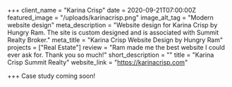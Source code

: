 +++
client_name = "Karina Crisp"
date = 2020-09-21T07:00:00Z
featured_image = "/uploads/karinacrisp.png"
image_alt_tag = "Modern website design"
meta_description = "Website design for Karina Crisp by Hungry Ram. The site is custom designed and is associated with Summit Realty Broker."
meta_title = "Karina Crisp Website Design by Hungry Ram"
projects = ["Real Estate"]
review = "Ram made me the best website I could ever ask for. Thank you so much!"
short_description = ""
title = "Karina Crisp Summit Realty"
website_link = "https://karinacrisp.com"

+++
Case study coming soon!